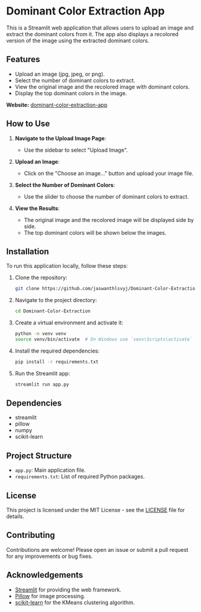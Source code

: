 # Dominant Color Extraction App

This is a Streamlit web application that allows users to upload an image and extract the dominant colors from it. The app also displays a recolored version of the image using the extracted dominant colors.

## Features

- Upload an image (jpg, jpeg, or png).
- Select the number of dominant colors to extract.
- View the original image and the recolored image with dominant colors.
- Display the top dominant colors in the image.

**Website:** [dominant-color-extraction-app](https://dominant-color-extraction-app.streamlit.app/)

## How to Use

1. **Navigate to the Upload Image Page**:
   - Use the sidebar to select "Upload Image".

2. **Upload an Image**:
   - Click on the "Choose an image..." button and upload your image file.

3. **Select the Number of Dominant Colors**:
   - Use the slider to choose the number of dominant colors to extract.

4. **View the Results**:
   - The original image and the recolored image will be displayed side by side.
   - The top dominant colors will be shown below the images.

## Installation

To run this application locally, follow these steps:

1. Clone the repository:
    ```sh
    git clone https://github.com/jaswanthlsvyj/Dominant-Color-Extraction.git
    ```

2. Navigate to the project directory:
    ```sh
    cd Dominant-Color-Extraction
    ```

3. Create a virtual environment and activate it:
    ```sh
    python -m venv venv
    source venv/bin/activate  # On Windows use `venv\Scripts\activate`
    ```

4. Install the required dependencies:
    ```sh
    pip install -r requirements.txt
    ```

5. Run the Streamlit app:
    ```sh
    streamlit run app.py
    ```

## Dependencies

- streamlit
- pillow
- numpy
- scikit-learn

## Project Structure

- `app.py`: Main application file.
- `requirements.txt`: List of required Python packages.

## License

This project is licensed under the MIT License - see the [LICENSE](LICENSE) file for details.

## Contributing

Contributions are welcome! Please open an issue or submit a pull request for any improvements or bug fixes.

## Acknowledgements

- [Streamlit](https://streamlit.io/) for providing the web framework.
- [Pillow](https://python-pillow.org/) for image processing.
- [scikit-learn](https://scikit-learn.org/) for the KMeans clustering algorithm.

